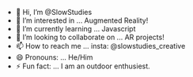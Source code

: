 - 👋 Hi, I’m @SlowStudies
- 👀 I’m interested in ... Augmented Reality!
- 🌱 I’m currently learning ... Javascript
- 💞️ I’m looking to collaborate on ... AR projects!
- 📫 How to reach me ... insta: @slowstudies_creative 
- 😄 Pronouns: ... He/Him
- ⚡ Fun fact: ... I am an outdoor enthusiest. 

<!---
SlowStudies/SlowStudies is a ✨ special ✨ repository because its `README.md` (this file) appears on your GitHub profile.
You can click the Preview link to take a look at your changes.
--->
